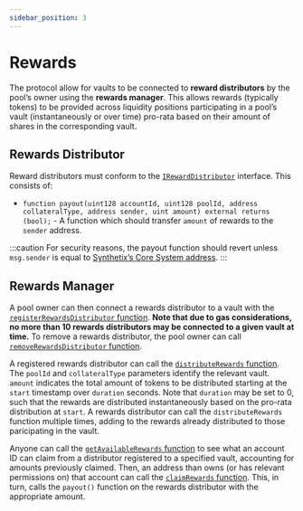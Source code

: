 ```yaml
---
sidebar_position: 3
---
```


# Rewards

The protocol allow for vaults to be connected to **reward distributors** by the pool’s owner using the **rewards manager**. This allows rewards (typically tokens) to be provided across liquidity positions participating in a pool’s vault (instantaneously or over time) pro-rata based on their amount of shares in the corresponding vault.

## Rewards Distributor

Reward distributors must conform to the [`IRewardDistributor`](https://github.com/Synthetixio/synthetix-v3/blob/main/protocol/synthetix/contracts/interfaces/external/IRewardDistributor.sol) interface. This consists of:

- `function payout(uint128 accountId, uint128 poolId, address collateralType, address sender, uint amount) external returns (bool);` - A function which should transfer `amount` of rewards to the `sender` address.

:::caution
For security reasons, the payout function should revert unless `msg.sender` is equal to [Synthetix’s Core System address](/technical-reference/deployment-addresses).
:::

## Rewards Manager

A pool owner can then connect a rewards distributor to a vault with the [`registerRewardsDistributor` function](/technical-reference/smart-contracts#registerrewardsdistributor). **Note that due to gas considerations, no more than 10 rewards distributors may be connected to a given vault at time.** To remove a rewards distributor, the pool owner can call [`removeRewardsDistributor` function](/technical-reference/smart-contracts#removerewardsdistributor).

A registered rewards distributor can call the [`distributeRewards` function](/technical-reference/smart-contracts#distributerewards). The `poolId` and `collateralType` parameters identify the relevant vault. `amount` indicates the total amount of tokens to be distributed starting at the `start` timestamp over `duration` seconds. Note that `duration` may be set to 0, such that the rewards are distributed instantaneously based on the pro-rata distribution at `start`. A rewards distributor can call the `distributeRewards` function multiple times, adding to the rewards already distributed to those paricipating in the vault.

Anyone can call the [`getAvailableRewards` function](/technical-reference/smart-contracts#getavailablerewards) to see what an account ID can claim from a distributor registered to a specified vault, accounting for amounts previously claimed. Then, an address than owns (or has relevant permissions on) that account can call the [`claimRewards` function](/technical-reference/smart-contracts#claimrewards). This, in turn, calls the `payout()` function on the rewards distributor with the appropriate amount.
